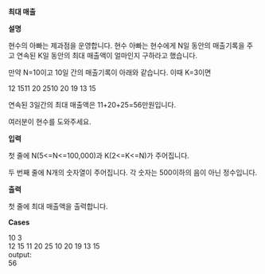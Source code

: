 **최대 매출**

**설명**

현수의 아빠는 제과점을 운영합니다. 현수 아빠는 현수에게 N일 동안의 매출기록을 주고 연속된 K일 동안의 최대 매출액이 얼마인지 구하라고 했습니다.

만약 N=10이고 10일 간의 매출기록이 아래와 같습니다. 이때 K=3이면

12 1511 20 2510 20 19 13 15

연속된 3일간의 최대 매출액은 11+20+25=56만원입니다.

여러분이 현수를 도와주세요.

**입력**

첫 줄에 N(5<=N<=100,000)과 K(2<=K<=N)가 주어집니다.

두 번째 줄에 N개의 숫자열이 주어집니다. 각 숫자는 500이하의 음이 아닌 정수입니다.

**출력**

첫 줄에 최대 매출액을 출력합니다.

**Cases**

10 3<br>
12 15 11 20 25 10 20 19 13 15<br>
output:<br>
56